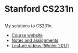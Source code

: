 # Stanford CS231n
## 
My solutions to CS231n.

- [Course website](http://cs231n.stanford.edu/)
- [Notes and assignments](https://cs231n.github.io/)
- [Lecture videos (Winter 2017)](https://www.youtube.com/watch?v=NfnWJUyUJYU&list=PLkt2uSq6rBVctENoVBg1TpCC7OQi31AlC&pp=iAQB)
